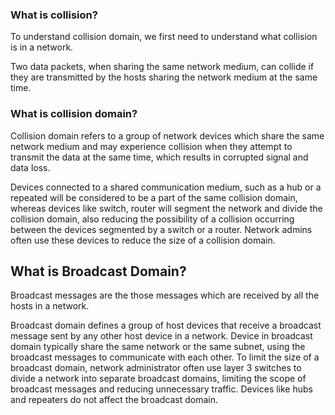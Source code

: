 ### What is collision?

To understand collision domain, we first need to understand what collision is in a network.

Two data packets, when sharing the same network medium, can collide if they are transmitted by the hosts sharing the network medium at the same time. 

### What is collision domain?

Collision domain refers to a group of network devices which share the same network medium and may experience collision when they attempt to transmit the data at the same time, which results in corrupted signal and data loss.

Devices connected to a shared communication medium, such as a hub or a repeated will be considered to be a part of the same collision domain, whereas devices like switch, router will segment the network and divide the collision domain, also reducing the possibility of a collision occurring between the devices segmented by a switch or a router. Network admins often use these devices to reduce the size of a collision domain. 

## What is Broadcast Domain?

Broadcast messages are the those messages which are received by all the hosts in a network.

Broadcast domain defines a group of host devices that receive a broadcast message sent by any other host device in a network. Device in broadcast domain typically share the same network or the same subnet, using the broadcast messages to communicate with each other. To limit the size of a broadcast domain, network administrator often use layer 3 switches to divide a network into separate broadcast domains, limiting the scope of broadcast messages and reducing unnecessary traffic. Devices like hubs and repeaters do not affect the broadcast domain.



